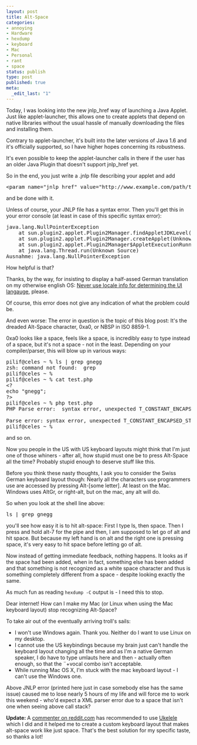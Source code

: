 ```yaml
---
layout: post
title: Alt-Space
categories:
- annoying
- Hardware
- hexdump
- keyboard
- Mac
- Personal
- rant
- space
status: publish
type: post
published: true
meta:
  _edit_last: "1"
---
```

Today, I was looking into the new jnlp_href way of launching a Java Applet. Just like applet-launcher, this allows one to create applets that depend on native libraries without the usual hassle of manually downloading the files and installing them.

Contrary to applet-launcher, it's built into the later versions of Java 1.6 and it's officially supported, so I have higher hopes concerning its robustness.

It's even possible to keep the applet-launcher calls in there if the user has an older Java Plugin that doesn't support jnlp_href yet.

So in the end, you just write a .jnlp file describing your applet and add
<pre>&lt;param name="jnlp_href" value="http://www.example.com/path/to/your/file.jnlp"&gt;</pre>
and be done with it.

Unless of course, your JNLP file has a syntax error. Then you'll get this in your error console (at least in case of this specific syntax error):
<pre>java.lang.NullPointerException
    at sun.plugin2.applet.Plugin2Manager.findAppletJDKLevel(Unknown Source)
    at sun.plugin2.applet.Plugin2Manager.createApplet(Unknown Source)
    at sun.plugin2.applet.Plugin2Manager$AppletExecutionRunnable.run(Unknown Source)
    at java.lang.Thread.run(Unknown Source)
Ausnahme: java.lang.NullPointerException</pre>
How helpful is that?

Thanks, by the way, for insisting to display a half-assed German translation on my otherwise english OS: <a href="/2008/09/automatic-language-detection/">Never use locale info for determining the UI langauge</a>, please.

Of course, this error does not give any indication of what the problem could be.

And even worse: The error in question is the topic of this blog post: It's the dreaded Alt-Space character, 0xa0, or NBSP in ISO 8859-1.

0xa0 looks like a space, feels like a space, is incredibly easy to type instead of a space, but it's not a space - not in the least. Depending on your compiler/parser, this will blow up in various ways:
<pre>pilif@celes ~ % ls | grep gnegg
zsh: command not found:  grep
pilif@celes ~ %
pilif@celes ~ % cat test.php
&lt;?
echo "gnegg";
?&gt;
pilif@celes ~ % php test.php
PHP Parse error:  syntax error, unexpected T_CONSTANT_ENCAPSED_STRING in /Users/pilif/test.php on line 2

Parse error: syntax error, unexpected T_CONSTANT_ENCAPSED_STRING in /Users/pilif/test.php on line 2
pilif@celes ~ %</pre>
and so on.

Now you people in the US with US keyboard layouts might think that I'm just one of those whiners - after all, how stupid must one be to press Alt-Space all the time? Probably stupid enough to deserve stuff like this.

Before you think these nasty thoughts, I ask you to consider the Swiss German keyboard layout though: Nearly all the characters use programmers use are accessed by pressing Alt-[some letter]. At least on the Mac. Windows uses AltGr, or right-alt, but on the mac, any alt will do.

So when you look at the shell line above:
<pre>ls | grep gnegg</pre>
you'll see how easy it is to hit alt-space: First I type ls, then space. Then I press and hold alt-7 for the pipe and then, I am supposed to let go of alt and hit space. But because my left hand is on alt and the right one is pressing space, it's very easy to hit space before letting go of alt.

Now instead of getting immediate feedback, nothing happens. It looks as if the space had been added, when in fact, something else has been added and that something is not recognized as a white space character and thus is something completely different from a space - despite looking exactly the same.

As much fun as reading <code>hexdump -C</code> output is - I need this to stop.

Dear internet! How can I make my Mac (or Linux when using the Mac keyboard layout) stop recognizing Alt-Space?

To take air out of the eventually arriving troll's sails:
<ul>
	<li>I won't use Windows again. Thank you. Neither do I want to use Linux on my desktop.</li>
	<li>I cannot use the US keybindings because my brain just can't handle the keyboard layout changing all the time and as I'm a native German speaker, I do have to type umlauts here and then - actually often enough, so that the ¨+vocal combo isn't acceptable.</li>
	<li>While running Mac OS X, I'm stuck with the mac keyboard layout - I can't use the Windows one.</li>
</ul>
Above JNLP error (printed here just in case somebody else has the same issue) caused me to lose nearly 5 hours of my life and will force me to work this weekend - who'd expect a XML parser error due to a space that isn't one when seeing above call stack?

<strong>Update: </strong>A <a href="http://www.reddit.com/r/programming/comments/9epdp/the_stupid_altspace_character_0xa0_is_killing_me/c0cha99">commenter on reddit.com</a> has recommended to use <a href="http://scripts.sil.org/cms/scripts/page.php?site_id=nrsi&amp;item_id=ukelele">Ukelele</a> which I did and it helped me to create a custom keyboard layout that makes alt-space work like just space. That's the best solution for my specific taste, so thanks a lot!
